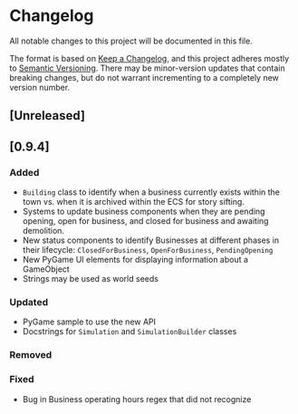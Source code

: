 # Changelog

All notable changes to this project will be documented in this file.

The format is based on [Keep a Changelog](https://keepachangelog.com/en/1.0.0/),
and this project adheres mostly to [Semantic Versioning](https://semver.org/spec/v2.0.0.html).
There may be minor-version updates that contain breaking changes, but do not warrant
incrementing to a completely new version number.

## [Unreleased]

## [0.9.4]
### Added
* `Building` class to identify when a business currently exists within the town vs.
when it is archived within the ECS for story sifting.
* Systems to update business components when they are pending opening, open for business, and closed for business and awaiting demolition.
* New status components to identify Businesses at different phases in their lifecycle:
`ClosedForBusiness`, `OpenForBusiness`, `PendingOpening`
* New PyGame UI elements for displaying information about a GameObject
* Strings may be used as world seeds

### Updated
* PyGame sample to use the new API
* Docstrings for `Simulation` and `SimulationBuilder` classes

### Removed

### Fixed
* Bug in Business operating hours regex that did not recognize
